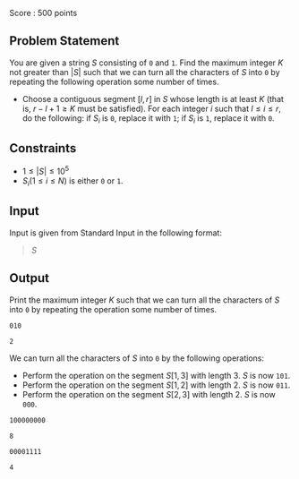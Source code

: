 Score : $500$ points

## Problem Statement

You are given a string $S$ consisting of `0` and `1`.
Find the maximum integer $K$ not greater than $|S|$ such that we can turn all the characters of $S$ into `0` by repeating the following operation some number of times.

- Choose a contiguous segment $[l,r]$ in $S$ whose length is at least $K$ (that is, $r-l+1\geq K$ must be satisfied). For each integer $i$ such that $l\leq i\leq r$, do the following: if $S_i$ is `0`, replace it with `1`; if $S_i$ is `1`, replace it with `0`.

## Constraints

- $1\leq |S|\leq 10^5$
- $S_i(1\leq i\leq N)$ is either `0` or `1`.

## Input

Input is given from Standard Input in the following format:

> $S$

## Output

Print the maximum integer $K$ such that we can turn all the characters of $S$ into `0` by repeating the operation some number of times.

```input1
010
```

```output1
2
```

We can turn all the characters of $S$ into `0` by the following operations:

- Perform the operation on the segment $S[1,3]$ with length $3$. $S$ is now `101`.
- Perform the operation on the segment $S[1,2]$ with length $2$. $S$ is now `011`.
- Perform the operation on the segment $S[2,3]$ with length $2$. $S$ is now `000`.

```input2
100000000
```

```output2
8
```

```input3
00001111
```

```output3
4
```